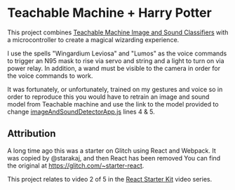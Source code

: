 Teachable Machine + Harry Potter
===========================

This project combines [Teachable Machine Image and Sound Classifiers](https://teachablemachine.withgoogle.com/) with a microcontroller to create a magical wizarding experience. 

I use the spells "Wingardium Leviosa" and "Lumos" as the voice commands to trigger an N95 mask to rise via servo and string and a light to turn on via power relay. In addition, a wand must be visible to the camera in order for the voice commands to work.

It was fortunately, or unfortunately, trained on my gestures and voice so in order to reproduce this you would have to retrain an image and sound model from Teachable machine and use the link to the model provided to change [imageAndSoundDetectorApp.js](https://github.com/dylandawk/ml4pcomp-final/blob/master/app/imageAndSoundDetector/imageAndSoundDetectorApp.js) lines 4 & 5. 

## Attribution
A long time ago this was a starter on Glitch using React and Webpack. It was copied by @starakaj, and then React has been removed You can find the original at https://glitch.com/~starter-react.

This project relates to video 2 of 5 in the [React Starter Kit](https://glitch.com/react-starter-kit) video series.
